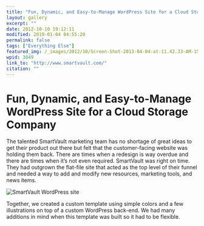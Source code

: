 ```yaml
---
title: "Fun, Dynamic, and Easy-to-Manage WordPress Site for a Cloud Storage Company"
layout: gallery
excerpt: ""
date: 2012-10-10 19:12:11
modified: 2019-01-04 04:55:20
permalink: false
tags: ["Everything Else"]
featured_img: /_images/2012/10/Screen-Shot-2013-04-04-at-11.42.33-AM-150x150.png
wpid: 3049
link_to: "http://www.smartvault.com/"
citation: ""
---
```


# Fun, Dynamic, and Easy-to-Manage WordPress Site for a Cloud Storage Company

The talented SmartVault marketing team has no shortage of great ideas to get their product out there but felt that the customer-facing website was holding them back. There are times when a redesign is way overdue and there are times when it’s not even required. SmartVault was right on time. They had outgrown the flat-file site that acted as the top level of their funnel and needed a way to add and modify new resources, marketing tools, and news items.

![SmartVault WordPress site](/_images/2012/10/Screen-Shot-2013-04-04-at-11.42.33-AM.png)

Together, we created a custom template using simple colors and a few illustrations on top of a custom WordPress back-end. We had many additions in mind when this template was built so it had to be flexible.